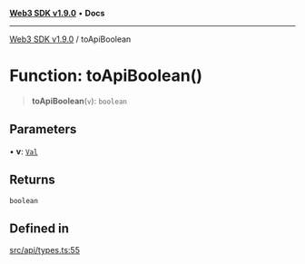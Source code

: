 [**Web3 SDK v1.9.0**](../README.md) • **Docs**

***

[Web3 SDK v1.9.0](../globals.md) / toApiBoolean

# Function: toApiBoolean()

> **toApiBoolean**(`v`): `boolean`

## Parameters

• **v**: [`Val`](../type-aliases/Val.md)

## Returns

`boolean`

## Defined in

[src/api/types.ts:55](https://github.com/Mystic-Nayy/alephium-web3/blob/c1afd789a197ce5fe21f08c2965942090157c33d/packages/web3/src/api/types.ts#L55)
